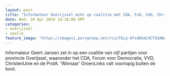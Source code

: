```yaml
---
layout: post
title: "Informateur Overijssel mikt op coalitie met CDA, FvD, VVD, ChristenUnie en PvdA"
date: Wed, 10 Apr 2019 14:18:00 GMT
categories: 
- overijssel 
- zwolle 
feature_image: "https://images1.persgroep.net/rcs/FbLq-6FsdW1mL9CT92ABoEI-hJU/diocontent/144366377/_fitwidth/400/?appId=21791a8992982cd8da851550a453bd7f&quality=0.7"
---
```


Informateur Geert Jansen zet in op een coalitie van vijf partijen voor provincie Overijssel, waaronder het CDA, Forum voor Democratie, VVD, ChristenUnie en de PvdA.  ‘Winnaar’ GroenLinks valt voorlopig buiten de boot.
